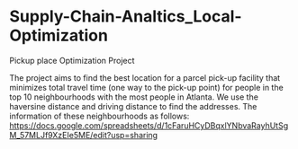 # Supply-Chain-Analtics_Local-Optimization
Pickup place Optimization Project

The project aims to find the best location for a parcel pick-up facility that minimizes total travel time (one way to the pick-up point) for people in the top 10 neighbourhoods with the most people in Atlanta.
We use the haversine distance and driving distance to find the addresses.
The information of these neighbourhoods as follows:
https://docs.google.com/spreadsheets/d/1cFaruHCyDBqxlYNbvaRayhUtSgM_57MLJf9XzEIe5ME/edit?usp=sharing
